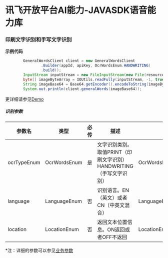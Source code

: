# 讯飞开放平台AI能力-JAVASDK语音能力库

### 印刷文字识别和手写文字识别

**示例代码**
```java
        GeneralWordsClient client = new GeneralWordsClient
                .Builder(appId, apiKey, OcrWordsEnum.HANDWRITING)
                .build();
        InputStream inputStream = new FileInputStream(new File(resourcePath + "/image/1.jpg"));
        byte[] imageByteArray = IOUtils.readFully(inputStream, -1, true);
        String imageBase64 = Base64.getEncoder().encodeToString(imageByteArray);        
        System.out.println(client.generalWords(imageBase64));
```
更详细请参见[Demo](https://github.com/iFLYTEK-OP/websdk-java-demo/blob/main/src/main/java/cn/xfyun/demo/ocr/GeneralWordsClientApp.java)

##### 识别参数
|参数名|类型|必传|描述|示例|
|---|---|---|---|---|
|ocrTypeEnum|OcrWordsEnum|是|文字识别类别。取值PRINT（印刷文字识别）HANDWRITING（手写文字识别）|OcrWordsEnum.HANDWRITING|
|language|LanguageEnum|否|识别语言。EN（英文）或者CN（中英文混合）|LanguageEnum.CN|
|location|LocationEnum|否|返回文本位置信息。ON返回或者OFF不返回|LocationEnum.ON|

 *注：详细的参数可以参见[业务参数](https://www.xfyun.cn/doc/words/wordRecg/API.html)
